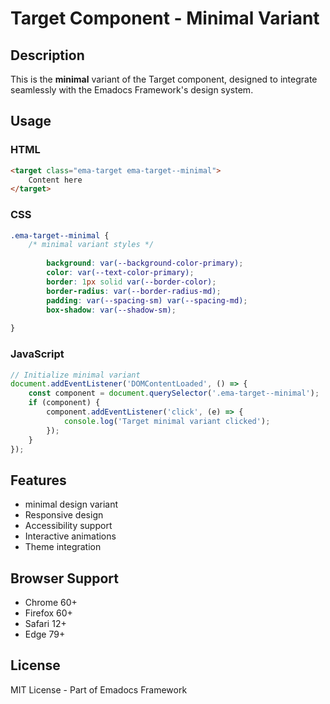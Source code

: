 # Target Component - Minimal Variant

## Description
This is the **minimal** variant of the Target component, designed to integrate seamlessly with the Emadocs Framework's design system.

## Usage

### HTML
```html
<target class="ema-target ema-target--minimal">
    Content here
</target>
```

### CSS
```css
.ema-target--minimal {
    /* minimal variant styles */
    
        background: var(--background-color-primary);
        color: var(--text-color-primary);
        border: 1px solid var(--border-color);
        border-radius: var(--border-radius-md);
        padding: var(--spacing-sm) var(--spacing-md);
        box-shadow: var(--shadow-sm);
    
}
```

### JavaScript
```javascript
// Initialize minimal variant
document.addEventListener('DOMContentLoaded', () => {
    const component = document.querySelector('.ema-target--minimal');
    if (component) {
        component.addEventListener('click', (e) => {
            console.log('Target minimal variant clicked');
        });
    }
});
```

## Features
- minimal design variant
- Responsive design
- Accessibility support
- Interactive animations
- Theme integration

## Browser Support
- Chrome 60+
- Firefox 60+
- Safari 12+
- Edge 79+

## License
MIT License - Part of Emadocs Framework
